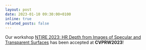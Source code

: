```yaml
---
layout: post
date: 2023-01-10 09:30:00+0100
inline: true
related_posts: false
---
```


Our workshop <a href='https://cvlab-unibo.github.io/booster-web/ntire.html'>NTIRE 2023: HR Depth from Images of Specular and Transparent Surfaces</a> has been accepted at <b>CVPRW2023</b>!